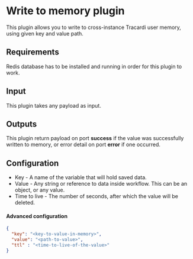 # Write to memory plugin

This plugin allows you to write to cross-instance Tracardi user memory, using
given key and value path.

## Requirements
Redis database has to be installed and running in order for this plugin to work.

## Input
This plugin takes any payload as input.

## Outputs
This plugin return payload on port **success** if the value was successfully written
to memory, or error detail on port **error** if one occurred.

## Configuration

- Key - A name of the variable that will hold saved data.
- Value - Any string or reference to data inside workflow. This can be an object, or any value. 
- Time to live - The number of seconds, after which the value will be deleted.

#### Advanced configuration
```json
{
  "key": "<key-to-value-in-memory>",
  "value": "<path-to-value>",
  "ttl" : "<time-to-live-of-the-value>"
}
```